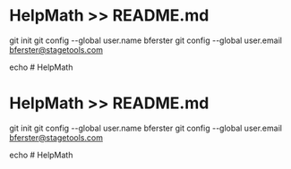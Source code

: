 # HelpMath >> README.md
git init
git config --global user.name bferster
git config --global user.email bferster@stagetools.com

echo # HelpMath
# HelpMath >> README.md
git init
git config --global user.name bferster
git config --global user.email bferster@stagetools.com

echo # HelpMath
